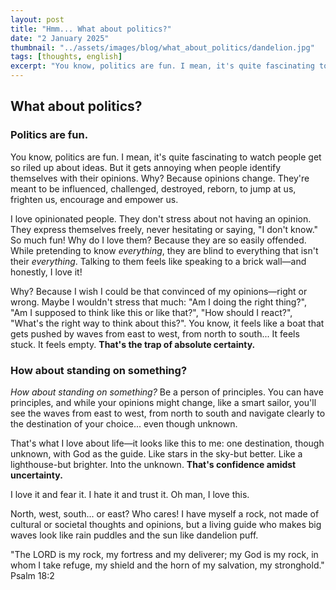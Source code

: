 ```yaml
---
layout: post
title: "Hmm... What about politics?"
date: "2 January 2025"
thumbnail: "../assets/images/blog/what_about_politics/dandelion.jpg"
tags: [thoughts, english]
excerpt: "You know, politics are fun. I mean, it's quite fascinating to watch people get so riled up about ideas. "
---
```


## What about politics?
### Politics are fun.
You know, politics are fun. I mean, it's quite fascinating to watch people get so riled up about ideas. But it gets annoying when people identify themselves with their opinions. Why? Because opinions change. They're meant to be influenced, challenged, destroyed, reborn, to jump at us, frighten us, encourage and empower us. 

I love opinionated people. They don't stress about not having an opinion. They express themselves freely, never hesitating or saying, "I don't know." So much fun! Why do I love them? Because they are so easily offended. While pretending to know *everything*, they are blind to everything that isn't their *everything*. Talking to them feels like speaking to a brick wall—and honestly, I love it!

Why? Because I wish I could be that convinced of my opinions—right or wrong. Maybe I wouldn't stress that much: "Am I doing the right thing?", "Am I supposed to think like this or like that?", "How should I react?", "What's the right way to think about this?". You know, it feels like a boat that gets pushed by waves from east to west, from north to south... It feels stuck. It feels empty. **That's the trap of absolute certainty.**

### How about standing on something?

*How about standing on something?* Be a person of principles. You can have principles, and while your opinions might change, like a smart sailor, you'll see the waves from east to west, from north to south and navigate clearly to the destination of your choice... even though unknown. 

That's what I love about life—it looks like this to me: one destination, though unknown, with God as the guide. Like stars in the sky-but better. Like a lighthouse-but brighter. Into the unknown. **That's confidence amidst uncertainty.**

I love it and fear it. I hate it and trust it. Oh man, I love this. 

North, west, south... or east? Who cares! I have myself a
rock, not made of cultural or societal thoughts and opinions, but a living guide who makes big waves look like rain puddles and the sun like dandelion puff. 

"The LORD is my rock, my fortress and my deliverer; my God is my rock, in whom I take refuge, my shield and the horn of my salvation, my stronghold." Psalm 18:2
